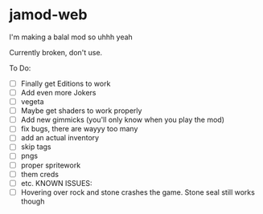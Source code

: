 # jamod-web
I'm making a balal mod
so uhhh 
yeah

Currently broken, don't use.



To Do:
- [ ] Finally get Editions to work
- [ ] Add even more Jokers
- [ ] vegeta
- [ ] Maybe get shaders to work properly
- [ ] Add new gimmicks (you'll only know when you play the mod)
- [ ] fix bugs, there are wayyy too many
- [ ] add an actual inventory
- [ ] skip tags
- [ ] pngs
- [ ] proper spritework
- [ ] them creds
- [ ] etc.
KNOWN ISSUES:
- [ ] Hovering over rock and stone crashes the game. Stone seal still works though
